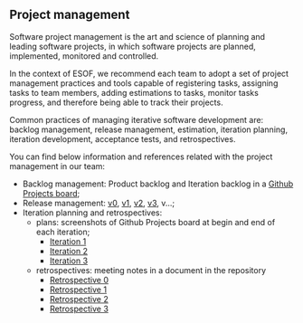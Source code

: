 
## Project management
Software project management is the art and science of planning and leading software projects, in which software projects are planned, implemented, monitored and controlled.

In the context of ESOF, we recommend each team to adopt a set of project management practices and tools capable of registering tasks, assigning tasks to team members, adding estimations to tasks, monitor tasks progress, and therefore being able to track their projects.

Common practices of managing iterative software development are: backlog management, release management, estimation, iteration planning, iteration development, acceptance tests, and retrospectives.

You can find below information and references related with the project management in our team: 

* Backlog management: Product backlog and Iteration backlog in a [Github Projects board](https://github.com/orgs/FEUP-LEIC-ES-2022-23/projects/50/views/1);
* Release management: [v0](https://github.com/FEUP-LEIC-ES-2022-23/2LEIC01T3/releases/tag/v0.0.1), [v1](https://github.com/FEUP-LEIC-ES-2022-23/2LEIC01T3/releases/tag/v1.0.0), [v2](https://github.com/FEUP-LEIC-ES-2022-23/2LEIC01T3/releases/tag/v2.0.0), [v3](https://github.com/FEUP-LEIC-ES-2022-23/2LEIC01T3/releases/tag/v3.0.0), v...;
* Iteration planning and retrospectives: 
  * plans: screenshots of Github Projects board at begin and end of each iteration;
    - [Iteration 1](/images/FinalBoard_Iteration1.png)
    - [Iteration 2](/images/FinalBoard_Iteration2.png)
    - [Iteration 3](/images/FinalBoard_Iteration3.png)
  * retrospectives: meeting notes in a document in the repository 
    - [Retrospective 0](/images/Retrospective_Iter0.jpg)
    - [Retrospective 1](/images/Retrospective_Iter1.jpg)
    - [Retrospective 2](/images/Retrospective_Iter2.jpg)
    - [Retrospective 3](/images/Retrospective_Iter3.jpg)
